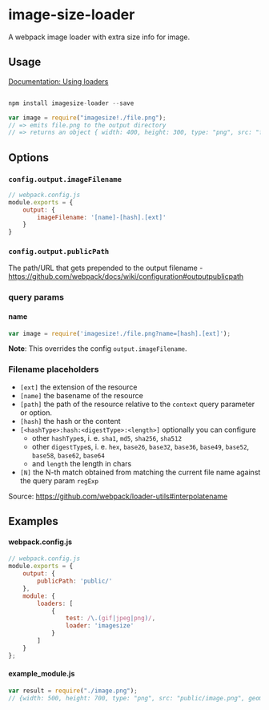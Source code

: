 # image-size-loader

A webpack image loader with extra size info for image.

## Usage

[Documentation: Using loaders](http://webpack.github.io/docs/using-loaders.html)

``` javascript

npm install imagesize-loader --save

var image = require("imagesize!./file.png");
// => emits file.png to the output directory
// => returns an object { width: 400, height: 300, type: "png", src: "file.png" }
```

## Options

### `config.output.imageFilename`

```js
// webpack.config.js
module.exports = {
    output: {
        imageFilename: '[name]-[hash].[ext]'
    }
}
```

### `config.output.publicPath`

The path/URL that gets prepended to the output filename -
https://github.com/webpack/docs/wiki/configuration#outputpublicpath

### query params

#### name

```js
var image = require('imagesize!./file.png?name=[hash].[ext]');
```

**Note**: This overrides the config `output.imageFilename`.

### Filename placeholders

* `[ext]` the extension of the resource
* `[name]` the basename of the resource
* `[path]` the path of the resource relative to the `context` query parameter or option.
* `[hash]` the hash or the content
* `[<hashType>:hash:<digestType>:<length>]` optionally you can configure
  * other `hashType`s, i. e. `sha1`, `md5`, `sha256`, `sha512`
  * other `digestType`s, i. e. `hex`, `base26`, `base32`, `base36`, `base49`, `base52`, `base58`, `base62`, `base64`
  * and `length` the length in chars
* `[N]` the N-th match obtained from matching the current file name against the query param `regExp`

Source: https://github.com/webpack/loader-utils#interpolatename

## Examples

#### webpack.config.js

```js
// webpack.config.js
module.exports = {
    output: {
        publicPath: 'public/'
    },
    module: {
        loaders: [
            {
                test: /\.(gif|jpeg|png)/,
                loader: 'imagesize'
            }
        ]
    }
};
```


#### example_module.js

``` javascript
var result = require("./image.png");
// {width: 500, height: 700, type: "png", src: "public/image.png", geometry: "500x700"}

```
